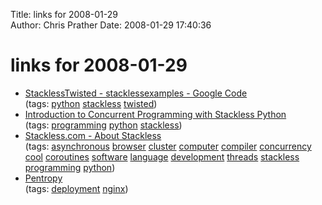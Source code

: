 Title: links for 2008-01-29  
Author: Chris Prather
Date: 2008-01-29 17:40:36

# links for 2008-01-29
<ul class="delicious">
	<li>
		<div class="delicious-link"><a href="http://code.google.com/p/stacklessexamples/wiki/StacklessTwisted">StacklessTwisted - stacklessexamples - Google Code</a></div>
		<div class="delicious-tags">(tags: <a href="http://del.icio.us/perigrin/python">python</a> <a href="http://del.icio.us/perigrin/stackless">stackless</a> <a href="http://del.icio.us/perigrin/twisted">twisted</a>)</div>
	</li>
	<li>
		<div class="delicious-link"><a href="http://members.verizon.net/olsongt/stackless/why_stackless.html#pingpong-py-recursive-ping-pong-example">Introduction to Concurrent Programming with Stackless Python</a></div>
		<div class="delicious-tags">(tags: <a href="http://del.icio.us/perigrin/programming">programming</a> <a href="http://del.icio.us/perigrin/python">python</a> <a href="http://del.icio.us/perigrin/stackless">stackless</a>)</div>
	</li>
	<li>
		<div class="delicious-link"><a href="http://www.stackless.com/">Stackless.com - About Stackless</a></div>
		<div class="delicious-tags">(tags: <a href="http://del.icio.us/perigrin/asynchronous">asynchronous</a> <a href="http://del.icio.us/perigrin/browser">browser</a> <a href="http://del.icio.us/perigrin/cluster">cluster</a> <a href="http://del.icio.us/perigrin/computer">computer</a> <a href="http://del.icio.us/perigrin/compiler">compiler</a> <a href="http://del.icio.us/perigrin/concurrency">concurrency</a> <a href="http://del.icio.us/perigrin/cool">cool</a> <a href="http://del.icio.us/perigrin/coroutines">coroutines</a> <a href="http://del.icio.us/perigrin/software">software</a> <a href="http://del.icio.us/perigrin/language">language</a> <a href="http://del.icio.us/perigrin/development">development</a> <a href="http://del.icio.us/perigrin/threads">threads</a> <a href="http://del.icio.us/perigrin/stackless">stackless</a> <a href="http://del.icio.us/perigrin/programming">programming</a> <a href="http://del.icio.us/perigrin/python">python</a>)</div>
	</li>
	<li>
		<div class="delicious-link"><a href="http://pentropy.twisty-industries.com/post/by_tag/19">Pentropy</a></div>
		<div class="delicious-tags">(tags: <a href="http://del.icio.us/perigrin/deployment">deployment</a> <a href="http://del.icio.us/perigrin/nginx">nginx</a>)</div>
	</li>
</ul>

